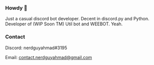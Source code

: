 ### Howdy 👋

Just a casual discord bot developer. Decent in discord.py and Python. Developer of (WIP Soon TM) Util bot and WEEBOT. Yeah.

### Contact
Discord: nerdguyahmad#3195

Email: contact.nerdguyahmad@gmail.com
